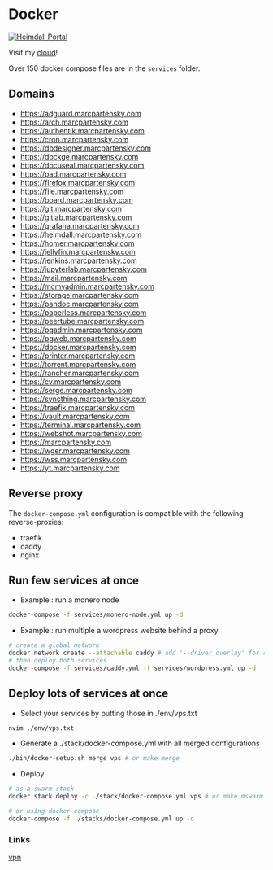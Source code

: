 <!-- [![Docker Swarm Deployed](https://github.com/MarcPartensky/Docker/actions/workflows/docker-swarm-deploy.yml/badge.svg)](https://github.com/MarcPartensky/Docker/actions/workflows/docker-swarm-deploy.yml) -->

# Docker
<!-- [![Docker Swarm Services](https://cdn.discordapp.com/attachments/809914059981586462/1042966875514077227/unknown.png)](https://swarm.marcpartensky.com) -->
[![Heimdall Portal](https://i.imgur.com/RiHrnck.jpeg)](https://heimdall.marcpartensky.com)

Visit my [cloud](https://heimdall.marcpartensky.com)!

Over 150 docker compose files are in the `services` folder.

## Domains
- https://adguard.marcpartensky.com
- https://arch.marcpartensky.com
- https://authentik.marcpartensky.com
- https://cron.marcpartensky.com
- https://dbdesigner.marcpartensky.com
- https://dockge.marcpartensky.com
- https://docuseal.marcpartensky.com
- https://pad.marcpartensky.com
- https://firefox.marcpartensky.com
- https://file.marcpartensky.com
- https://board.marcpartensky.com
- https://git.marcpartensky.com
- https://gitlab.marcpartensky.com
- https://grafana.marcpartensky.com
- https://heimdall.marcpartensky.com
- https://homer.marcpartensky.com
- https://jellyfin.marcpartensky.com
- https://jenkins.marcpartensky.com
- https://jupyterlab.marcpartensky.com
- https://mail.marcpartensky.com
- https://mcmyadmin.marcpartensky.com
- https://storage.marcpartensky.com
- https://pandoc.marcpartensky.com
- https://paperless.marcpartensky.com
- https://peertube.marcpartensky.com
- https://pgadmin.marcpartensky.com
- https://pgweb.marcpartensky.com
- https://docker.marcpartensky.com
- https://printer.marcpartensky.com
- https://torrent.marcpartensky.com
- https://rancher.marcpartensky.com
- https://cv.marcpartensky.com
- https://serge.marcpartensky.com
- https://syncthing.marcpartensky.com
- https://traefik.marcpartensky.com
- https://vault.marcpartensky.com
- https://terminal.marcpartensky.com
- https://webshot.marcpartensky.com
- https://marcpartensky.com
- https://wger.marcpartensky.com
- https://wss.marcpartensky.com
- https://yt.marcpartensky.com
<!-- - https://dns.marcpartensky.com -->
<!-- - https://glou.marcpartensky.com -->
<!-- - https://minecraft.marcpartensky.com -->

## Reverse proxy
The `docker-compose.yml` configuration is compatible with the following reverse-proxies:
- traefik
- caddy
- nginx

## Run few services at once
- Example : run a monero node
```sh
docker-compose -f services/monero-node.yml up -d
```

- Example : run multiple a wordpress website behind a proxy
```sh
# create a global network
docker network create --attachable caddy # add '--driver overlay' for swarm
# then deploy both services
docker-compose -f services/caddy.yml -f services/wordpress.yml up -d
```

## Deploy lots of services at once
- Select your services by putting those in ./env/vps.txt
```sh
nvim ./env/vps.txt
```

- Generate a ./stack/docker-compose.yml with all merged configurations
```sh
./bin/docker-setup.sh merge vps # or make merge
```

- Deploy
```sh
# as a swarm stack
docker stack deploy -c ./stack/docker-compose.yml vps # or make mswarm

# or using docker-compose
docker-compose -f ./stacks/docker-compose.yml up -d 
```

### Links
[vpn](https://github.com/kylemanna/docker-openvpn/blob/master/docs/docker-compose.md)
